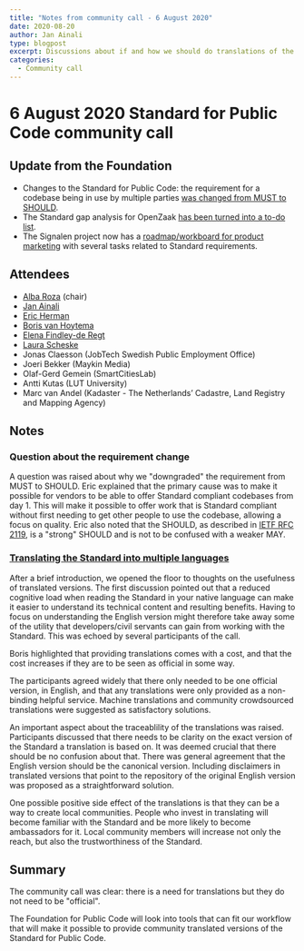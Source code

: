 ```yaml
---
title: "Notes from community call - 6 August 2020"
date: 2020-08-20
author: Jan Ainali
type: blogpost
excerpt: Discussions about if and how we should do translations of the Standard for Public Code
categories:
  - Community call
---
```


# 6 August 2020 Standard for Public Code community call

## Update from the Foundation

* Changes to the Standard for Public Code: the requirement for a codebase being in use by multiple parties [was changed from MUST to SHOULD](https://github.com/publiccodenet/standard/pull/346).
* The Standard gap analysis for OpenZaak [has been turned into a to-do list](https://github.com/open-zaak/open-zaak/issues/673).
* The Signalen project now has a [roadmap/workboard for product marketing](https://github.com/Signalen/signalen.org/projects/1) with several tasks related to Standard requirements.

## Attendees

* [Alba Roza](https://publiccode.net/team/alba-roza.html) (chair)
* [Jan Ainali](https://publiccode.net/team/jan-ainali.html)
* [Eric Herman](https://publiccode.net/team/eric-herman.html)
* [Boris van Hoytema](https://publiccode.net/team/boris-van-hoytema.html)
* [Elena Findley-de Regt](https://publiccode.net/team/elena-findley-de-regt.html)
* [Laura Scheske](https://publiccode.net/team/laura-Scheske.html)
* Jonas Claesson (JobTech Swedish Public Employment Office)
* Joeri Bekker (Maykin Media)
* Olaf-Gerd Gemein (SmartCitiesLab)
* Antti Kutas (LUT University)
* Marc van Andel (Kadaster - The Netherlands’ Cadastre, Land Registry and Mapping Agency)

## Notes

### Question about the requirement change

A question was raised about why we "downgraded" the requirement from MUST to SHOULD. Eric explained that the primary cause was to make it possible for vendors to be able to offer Standard compliant codebases from day 1. This will make it possible to offer work that is Standard compliant without first needing to get other people to use the codebase, allowing a focus on quality. Eric also noted that the SHOULD, as described in [IETF RFC 2119](https://tools.ietf.org/html/rfc2119), is a "strong" SHOULD and is not to be confused with a weaker MAY.

### [Translating the Standard into multiple languages](https://github.com/publiccodenet/standard/issues/336)

After a brief introduction, we opened the floor to thoughts on the usefulness of translated versions. The first discussion pointed out that a reduced cognitive load when reading the Standard in your native language can make it easier to understand its technical content and resulting benefits. Having to focus on understanding the English version might therefore take away some of the utility that developers/civil servants can gain from working with the Standard. This was echoed by several participants of the call.

Boris highlighted that providing translations comes with a cost, and that the cost increases if they are to be seen as official in some way.

The participants agreed widely that there only needed to be one official version, in English, and that any translations were only provided as a non-binding helpful service. Machine translations and community crowdsourced translations were suggested as satisfactory solutions.

An important aspect about the traceablility of the translations was raised. Participants discussed that there needs to be clarity on the exact version of the Standard a translation is based on. It was deemed crucial that there should be no confusion about that. There was general agreement that the English version should be the canonical version. Including disclaimers in translated versions that point to the repository of the original English version was proposed as a straightforward solution.

One possible positive side effect of the translations is that they can be a way to create local communities. People who invest in translating will become familiar with the Standard and be more likely to become ambassadors for it. Local community members will increase not only the reach, but also the trustworthiness of the Standard.

## Summary

The community call was clear: there is a need for translations but they do not need to be "official". 

The Foundation for Public Code will look into tools that can fit our workflow that will make it possible to provide community translated versions of the Standard for Public Code.
